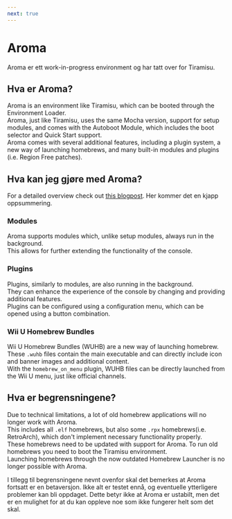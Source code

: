```yaml
---
next: true
---
```


# Aroma

Aroma er ett work-in-progress environment og har tatt over for Tiramisu.

## Hva er Aroma?

Aroma is an environment like Tiramisu, which can be booted through the Environment Loader.\
Aroma, just like Tiramisu, uses the same Mocha version, support for setup modules, and comes with the Autoboot Module, which includes the boot selector and Quick Start support.\
Aroma comes with several additional features, including a plugin system, a new way of launching homebrews, and many built-in modules and plugins (i.e. Region Free patches).

## Hva kan jeg gjøre med Aroma?

For a detailed overview check out [this blogpost](https://maschell.github.io/homebrew/2022/09/05/aroma.html). Her kommer det en kjapp oppsummering.

### Modules

Aroma supports modules which, unlike setup modules, always run in the background.\
This allows for further extending the functionality of the console.

### Plugins

Plugins, similarly to modules, are also running in the background.\
They can enhance the experience of the console by changing and providing additional features.\
Plugins can be configured using a configuration menu, which can be opened using a button combination.

### Wii U Homebrew Bundles

Wii U Homebrew Bundles (WUHB) are a new way of launching homebrew.\
These `.wuhb` files contain the main executable and can directly include icon and banner images and additional content.\
With the `homebrew_on_menu` plugin, WUHB files can be directly launched from the Wii U menu, just like official channels.

## Hva er begrensningene?

Due to technical limitations, a lot of old homebrew applications will no longer work with Aroma.\
This includes all `.elf` homebrews, but also some `.rpx` homebrews(i.e. RetroArch), which don't implement necessary functionality properly.\
These homebrews need to be updated with support for Aroma. To run old homebrews you need to boot the Tiramisu environment.\
Launching homebrews through the now outdated Homebrew Launcher is no longer possible with Aroma.

I tillegg til begrensningene nevnt ovenfor skal det bemerkes at Aroma fortsatt er en betaversjon. Ikke alt er testet ennå, og eventuelle ytterligere problemer kan bli oppdaget. Dette betyr ikke at Aroma er ustabilt, men det er en mulighet for at du kan oppleve noe som ikke fungerer helt som det skal.
